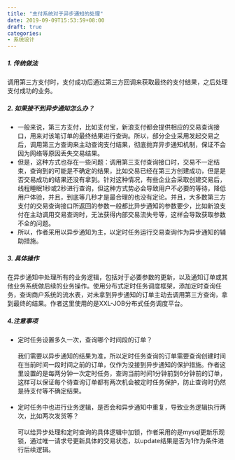 ```yaml
---
title: "支付系统对于异步通知的处理"
date: 2019-09-09T15:53:59+08:00
draft: true
categories:
- 系统设计
---
```


##### 1. 传统做法

调用第三方支付时，支付成功后通过第三方回调来获取最终的支付结果，之后处理支付成功的业务。
##### 2. 如果接不到异步通知怎么办？
- 一般来说，第三方支付，比如支付宝，新浪支付都会提供相应的交易查询接口，用来对该笔订单的最终结果进行查询。所以，部分企业采用发起交易之后，调用第三方查询来主动查询支付结果，彻底抛弃异步通知机制，保证不会因为网络等原因丢失交易结果。
- 但是，这种方式也存在一些问题：调用第三支付查询接口时，交易不一定结束，查询到的可能是不确定的结果，比如交易已经在第三方创建成功，但是是否交易成功的结果还没有拿到。针对这种情况，有些企业会采取创建交易后，线程睡眠1秒或2秒进行查询，但这种方式势必会导致用户不必要的等待，降低用户体验，并且，到底等几秒才是最合理的也没有定论。并且，大多数第三方支付的交易查询接口所返回的参数一般都比异步通知的参数要少，比如新浪支付在主动调用交易查询时，无法获得内部交易流失号等，这样会导致获取参数不全的问题。
- 所以，作者采用以异步通知为主，以定时任务运行交易查询作为异步通知的辅助措施。
##### 3. 具体操作
在异步通知中处理所有的业务逻辑，包括对于必要参数的更新，以及通知订单或其他业务系统做后续的业务操作。使用分布式定时任务调度框架，添加定时查询任务，查询商户系统的流水表，对未拿到异步通知的订单主动去调用第三方查询，拿到最终的结果。作者这里使用的是XXL-JOB分布式任务调度平台。

##### 4.注意事项
- 定时任务设置多久一次，查询哪个时间段的订单？ <br><br>
我们需要以异步通知的结果为准，所以定时任务查询的订单需要查询创建时间在当前时间一段时间之前的订单，仅作为没接到异步通知的保护措施。作者这里设置的是每两分钟一次定时任务，查询当前时间1分钟前到6分钟前的订单，这样可以保证每个待查询订单都有两次机会被定时任务保护，防止查询时仍然是待支付等不确定结果。<br><br>
- 定时任务中也进行业务逻辑，是否会和异步通知中重复，导致业务逻辑执行两次，比如两次发货等？
<br><br>
可以给异步处理和定时查询的具体逻辑中加锁，作者采用的是mysql更新乐观锁，通过唯一请求号更新具体的交易状态，以update结果是否为1作为条件进行后续逻辑。